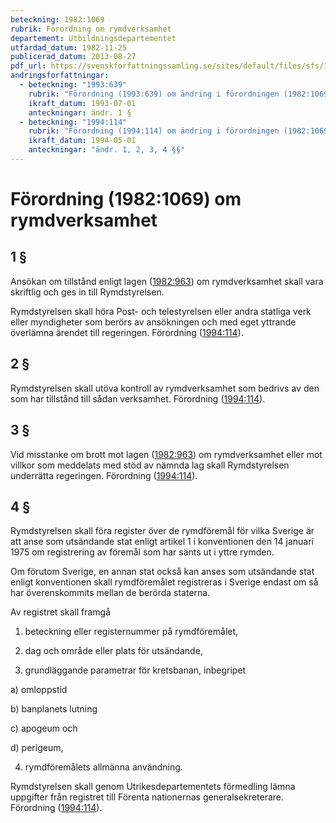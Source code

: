 ```yaml
---
beteckning: 1982:1069
rubrik: Förordning om rymdverksamhet
departement: Utbildningsdepartementet
utfardad_datum: 1982-11-25
publicerad_datum: 2013-08-27
pdf_url: https://svenskforfattningssamling.se/sites/default/files/sfs/1982-11/SFS1982-1069.pdf
andringsforfattningar:
  - beteckning: "1993:639"
    rubrik: "Förordning (1993:639) om ändring i förordningen (1982:1069) om rymdverksamhet"
    ikraft_datum: 1993-07-01
    anteckningar: ändr. 1 §
  - beteckning: "1994:114"
    rubrik: "Förordning (1994:114) om ändring i förordningen (1982:1069) om rymdverksamhet"
    ikraft_datum: 1994-05-01
    anteckningar: "ändr. 1, 2, 3, 4 §§"
---
```


# Förordning (1982:1069) om rymdverksamhet

## 1 §

Ansökan om tillstånd enligt lagen ([1982:963](https://selex.se/eli/sfs/1982/963)) om rymdverksamhet skall vara skriftlig och ges in till Rymdstyrelsen.

Rymdstyrelsen skall höra Post- och telestyrelsen eller andra statliga verk eller myndigheter som berörs av ansökningen och med eget yttrande överlämna ärendet till regeringen. Förordning ([1994:114](https://selex.se/eli/sfs/1994/114)).

## 2 §

Rymdstyrelsen skall utöva kontroll av rymdverksamhet som bedrivs av den som har tillstånd till sådan verksamhet. Förordning ([1994:114](https://selex.se/eli/sfs/1994/114)).

## 3 §

Vid misstanke om brott mot lagen ([1982:963](https://selex.se/eli/sfs/1982/963)) om rymdverksamhet eller mot villkor som meddelats med stöd av nämnda lag skall Rymdstyrelsen underrätta regeringen. Förordning ([1994:114](https://selex.se/eli/sfs/1994/114)).

## 4 §

Rymdstyrelsen skall föra register över de rymdföremål för vilka Sverige är att anse som utsändande stat enligt artikel 1 i konventionen den 14 januari 1975 om registrering av föremål som har sänts ut i yttre rymden.

Om förutom Sverige, en annan stat också kan anses som utsändande stat enligt konventionen skall rymdföremålet registreras i Sverige endast om så har överenskommits mellan de berörda staterna.

Av registret skall framgå

1. beteckning eller registernummer på rymdföremålet,

2. dag och område eller plats för utsändande,

3. grundläggande parametrar för kretsbanan, inbegripet

a) omloppstid

b) banplanets lutning

c) apogeum och

d) perigeum,

4. rymdföremålets allmänna användning.

Rymdstyrelsen skall genom Utrikesdepartementets förmedling lämna uppgifter från registret till Förenta nationernas generalsekreterare. Förordning ([1994:114](https://selex.se/eli/sfs/1994/114)).